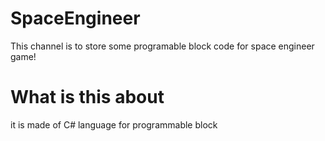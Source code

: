 # SpaceEngineer
This channel is to store some programable block code for space engineer game!
# What is this about
it is made of C# language for programmable block
